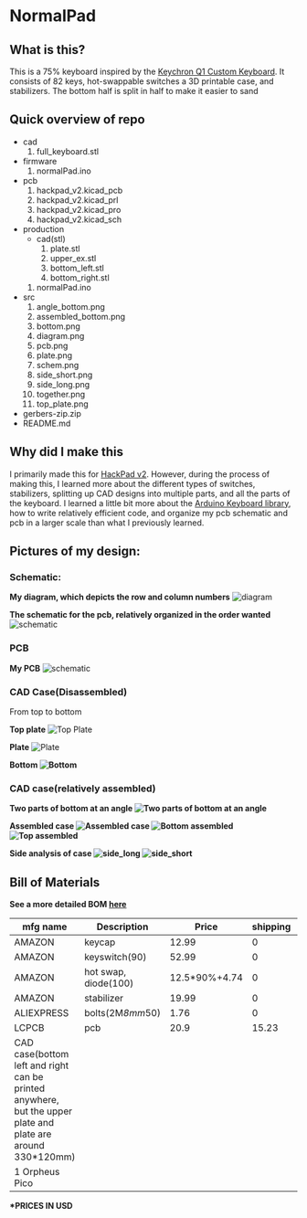 # NormalPad

## What is this?
This is a 75% keyboard inspired by the [Keychron Q1 Custom Keyboard](https://www.keychron.com/products/keychron-q1?srsltid=AfmBOorYcrgbMnQshTxcVkn31a3YPq6My79lAXlqjA35xHALWIpRg0Ld). It consists of 82 keys, hot-swappable switches a 3D printable case, and stabilizers. The bottom half is split in half to make it easier to sand

## Quick overview of repo
+ cad
    1. full_keyboard.stl
+ firmware
    1. normalPad.ino
+ pcb
    1. hackpad_v2.kicad_pcb
    2. hackpad_v2.kicad_prl
    3. hackpad_v2.kicad_pro
    4. hackpad_v2.kicad_sch
+ production
    + cad(stl)
        1. plate.stl
        2. upper_ex.stl
        3. bottom_left.stl
        4. bottom_right.stl
    1. normalPad.ino
+ src
    1. angle_bottom.png
    2. assembled_bottom.png
    3. bottom.png
    4. diagram.png
    5. pcb.png
    6. plate.png
    7. schem.png
    8. side_short.png
    9. side_long.png
    10. together.png
    11. top_plate.png
+ gerbers-zip.zip
+ README.md


## Why did I make this
I primarily made this for [HackPad v2](https://hackpad.hackclub.com/keyboard). However, during the process of making this, I learned more about the different types of switches, stabilizers, splitting up CAD designs into multiple parts, and all the parts of the keyboard. I learned a little bit more about the [Arduino Keyboard library](https://docs.arduino.cc/language-reference/en/functions/usb/Keyboard/), how to write relatively efficient code, and organize my pcb schematic and pcb in a larger scale than what I previously learned. 

## Pictures of my design:
### Schematic:
<b>My diagram, which depicts the row and column numbers</b>
![diagram](./src/diagram.png)

<b>The schematic for the pcb, relatively organized in the order wanted</b>
![schematic](./src/schem.png)

### PCB
<b>My PCB</b>
![schematic](./src/pcb.png)

### CAD Case(Disassembled)
From top to bottom 

<b>Top plate</b>
![Top Plate](./src/top_plate.png)

<b>Plate</b>
![Plate](./src/plate.png)

<b>Bottom<b>
![Bottom](./src/bottom.png)

### CAD case(relatively assembled)
<b>Two parts of bottom at an angle</b>
![Two parts of bottom at an angle](./src/angle_bottom.png)

<b>Assembled case</b>
![Assembled case](./src/together.png)
![Bottom assembled](./src/assembled_bpttom.png)
![Top assembled](./SRC/assembled_top.png)

<b>Side analysis of case</b>
![side_long](./src/side_long.png)
![side_short](./src/side_short.png)

## Bill of Materials
See a more detailed BOM [here](https://docs.google.com/spreadsheets/d/11py9m45HcEIvmmcL5O4CRJL01YyzMnKtKQUrW-6ih8o/edit?gid=0#gid=0)

|mfg name|	Description|	        Price|	        shipping|	total|	    type|	grant$$|
| --- |     --- |                   --- |           --- |       --- |       --- | --- |
| AMAZON|	keycap|	                12.99|	        0|	        12.99|	    keycap|	25|
|AMAZON|	keyswitch(90)|	        52.99|		    0|          52.99|	    keyswitch|	41|
|AMAZON|	hot swap, diode(100)|	12.5*90%+4.74|	0|	        14.74|	    misc|	15|
|AMAZON|	stabilizer|         	19.99|		    0|          19.99|	    stabilizer|	20|
|ALIEXPRESS|bolts(2M*8mm*50)|   	1.76|		    0|          1.76|	    fastener|	15|
|LCPCB|	    pcb|                    20.9|	        15.23|	    36.13|		pcb|        #NaN
|CAD case(bottom left and right can be printed anywhere, but the upper plate and plate are around 330*120mm)|
| 1 Orpheus Pico |
*PRICES IN USD									
